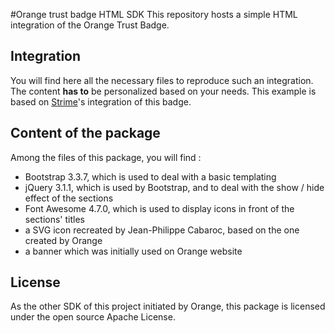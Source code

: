 #Orange trust badge HTML SDK
This repository hosts a simple HTML integration of the Orange Trust Badge.

## Integration
You will find here all the necessary files to reproduce such an integration.
The content **has to** be personalized based on your needs. This example is based on [Strime](https://www.strime.io)'s integration of this badge.

## Content of the package
Among the files of this package, you will find :
- Bootstrap 3.3.7, which is used to deal with a basic templating
- jQuery 3.1.1, which is used by Bootstrap, and to deal with the show / hide effect of the sections
- Font Awesome 4.7.0, which is used to display icons in front of the sections' titles
- a SVG icon recreated by Jean-Philippe Cabaroc, based on the one created by Orange
- a banner which was initially used on Orange website

## License
As the other SDK of this project initiated by Orange, this package is licensed under the open source Apache License.